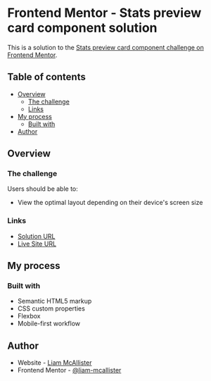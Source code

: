 # Frontend Mentor - Stats preview card component solution

This is a solution to the [Stats preview card component challenge on Frontend Mentor](https://www.frontendmentor.io/challenges/stats-preview-card-component-8JqbgoU62).

## Table of contents

- [Overview](#overview)
  - [The challenge](#the-challenge)
  - [Links](#links)
- [My process](#my-process)
  - [Built with](#built-with)
- [Author](#author)

## Overview

### The challenge

Users should be able to:

- View the optimal layout depending on their device's screen size

### Links

- [Solution URL](https://www.frontendmentor.io/solutions/preview-card-anHnftGvA)
- [Live Site URL](https://liam-mcallister.github.io/preview-card/)

## My process

### Built with

- Semantic HTML5 markup
- CSS custom properties
- Flexbox
- Mobile-first workflow

## Author

- Website - [Liam McAllister](https://liammcallister.co.uk/)
- Frontend Mentor - [@liam-mcallister](https://www.frontendmentor.io/profile/liam-mcallister)